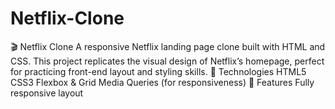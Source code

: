 # Netflix-Clone
🎬 Netflix Clone A responsive Netflix landing page clone built with HTML and CSS. This project replicates the visual design of Netflix’s homepage, perfect for practicing front-end layout and styling skills.  🔧 Technologies HTML5  CSS3  Flexbox &amp; Grid  Media Queries (for responsiveness)  📌 Features Fully responsive layout  
